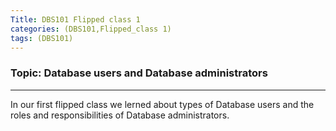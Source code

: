 ```yaml
---
Title: DBS101 Flipped class 1
categories: (DBS101,Flipped_class 1)
tags: (DBS101)
---
```


### Topic: Database users and Database administrators
----

In our first flipped class we lerned about types of Database users and the roles and responsibilities of Database administrators. 

